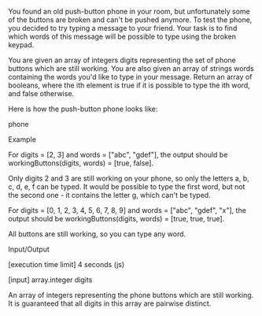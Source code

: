You found an old push-button phone in your room, but unfortunately some of the buttons are broken and can't be pushed anymore. To test the phone, you decided to try typing a message to your friend. Your task is to find which words of this message will be possible to type using the broken keypad.

You are given an array of integers digits representing the set of phone buttons which are still working. You are also given an array of strings words containing the words you'd like to type in your message. Return an array of booleans, where the ith element is true if it is possible to type the ith word, and false otherwise.

Here is how the push-button phone looks like:

phone

Example

For digits = [2, 3] and words = ["abc", "gdef"], the output should be workingButtons(digits, words) = [true, false].

Only digits 2 and 3 are still working on your phone, so only the letters a, b, c, d, e, f can be typed. It would be possible to type the first word, but not the second one - it contains the letter g, which can't be typed.

For digits = [0, 1, 2, 3, 4, 5, 6, 7, 8, 9] and words = ["abc", "gdef", "x"], the output should be workingButtons(digits, words) = [true, true, true].

All buttons are still working, so you can type any word.

Input/Output

[execution time limit] 4 seconds (js)

[input] array.integer digits

An array of integers representing the phone buttons which are still working. It is guaranteed that all digits in this array are pairwise distinct.
